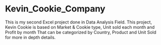# Kevin_Cookie_Company
This is my second Excel project done in Data Analysis Field. This project, Kevin Cookie is based on Market &amp; Cookie type,  Unit sold each month and Profit by month That can be categorized by Country,  Product and Unit Sold for more in depth details.
